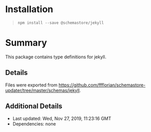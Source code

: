 # Installation
> `npm install --save @schemastore/jekyll`

# Summary
This package contains type definitions for jekyll.

## Details
Files were exported from https://github.com/ffflorian/schemastore-updater/tree/master/schemas/jekyll.

## Additional Details
* Last updated: Wed, Nov 27, 2019, 11:23:16 GMT
* Dependencies: none
